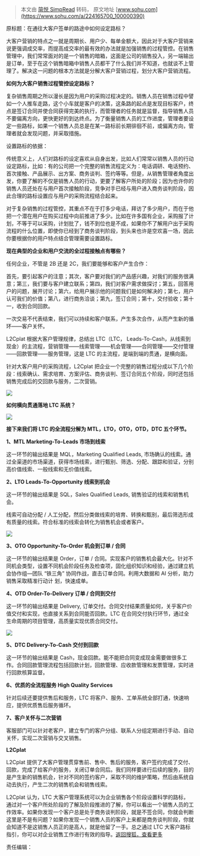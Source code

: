 > 本文由 [简悦 SimpRead](http://ksria.com/simpread/) 转码， 原文地址 [www.sohu.com](https://www.sohu.com/a/224165700_100000390)

原标题：在通往大客户签单的路途中如何设定路标？

大客户营销的特点之一就是周期长、用户少、每单金额大，因此对于大客户营销来说更强调成交率，而提高成交率的最有效的办法就是加强销售的过程管控。在销售管理中，我们常常面对的是一个销售的暗箱，这面是公司的销售投入，另一端输出是订单，至于在这个销售暗箱中销售人员都干了什么我们并不知道，也就谈不上管理了。解决这一问题的根本方法就是分解大客户营销过程，划分大客户营销流程。

**如何为大客户销售过程管控设定路标？**

复杂销售周期之所以漫长是因为用户的采购过程决定的。销售人员在销售过程中譬如一个人推车走路，这个小车就是客户的决策，这条路的起点是发现目标客户，终点是签订合同并使合同获得完美的执行，而管理者的任务就是监督，指导销售人员不要偏离方向，更快更好的到达终点。为了衡量销售人员的工作进度，管理者要设定一些路标，如果一个销售人员总是在某一路标前长期徘徊不前，或偏离方向，管理者就会发现问题，并采取措施。

设置路标的依据：

传统意义上，人们对路标的设定喜欢从自身出发，比如人们常常以销售人员的行动设定路标，比如：有的公司把一个完整的销售流程定义为：电话调研、电话预约、首次接触、产品展示、出方案、商务谈判、签约等等。但是，从销售管理者角度出发，你要了解的不仅是销售人员的行动，更要了解客户所处的阶段；因为也许你的销售人员还处在与用户首次接触阶段，竞争对手已经与用户进入商务谈判阶段，因此合理的路标设置应与用户的采购流程结合起来。

对于复杂销售的过程管控，其重点不在于打多少电话，拜访了多少用户，而在于他把一个潜在用户在购买过程中向前推进了多少。比如在许多国有企业，采购报了计划，不等于可以采购，计划批了，钱不到位也是不成，如果你不了解用户出于采购流程的什么位置，即使你已经到了商务谈判阶段，到头来也许是空欢喜一场，因此你要根据你的用户特点结合管理需要设置路标。

**现在典型的企业和用户交流的全过程接触点有哪些？**

任何企业，不管是 2B 还是 2C，我们要能够和客户产生合作：

首先，要引起客户的注意；其次，客户要对我们的产品感兴趣，对我们的服务很满意；第三，我们要与客户建立联系；第四，我们对客户需求做探讨；第五，回答用户的问题，展开讨论；第六，给用户展示他的问题我们是如何解决的；第七，用户认可我们的价值；第八，进行商务洽谈；第九，签订合同；第十，交付验收；第十一，收到合同回款。

一次交易不代表结束，我们可以持续和客户联系，产生多次合作，从而产生新的循环——客户关怀。

L2Cplat 根据大客户管理规律，总结出 LTC（LTC， Leads-To-Cash，从线索到现金）的主流程，营销管理——线索管理——机会管理——合同管理——交付管理——回款管理——服务管理，这是 LTC 的主流程，是端到端的贯通，是横向面。

针对大客户用户的采购流程，L2Cplat 把企业一个完整的销售过程分成以下几个阶段：线索确认、需求培育、方案评估、商务谈判、签订合同五个阶段，同时还包括销售完成后的交回款与服务，二次营销。

![](http://5b0988e595225.cdn.sohucs.com/images/20180226/4daf2ccdc8c648a390e7c3d00befac24.jpeg)

**如何横向贯通落地 LTC 系统？**

![](http://5b0988e595225.cdn.sohucs.com/images/20180226/731a17c71c574d5893627c0b9503db48.jpeg)

**接下来我们将 LTC 的全流程分解为 MTL，LTO，OTO，OTD，DTC 五个环节。**

**1、MTL Marketing-To-Leads 市场到线索**

这一环节的输出结果是 MQL，Marketing Qualified Leads, 市场确认的线索。通过全渠道的市场渠道，获得市场线索，进行甄别、筛选、分配、跟踪和验证，分别高价值线索、一般线索和无价值线索。

**2、LTO Leads-To-Opportunity 线索到机会**

这一环节的输出结果是 SQL，Sales Qualified Leads, 销售验证的线索和销售机会。

线索可自动分配 / 人工分配，然后分类做线索的培育、转换和甄别，最后筛选形成有质量的线索。符合标准的线索会转化为销售机会或者客户。

![](http://5b0988e595225.cdn.sohucs.com/images/20180226/3bca836411c94d15bb35a601d33de347.jpeg)

**3、OTO Opportunity-To-Order 机会到订单 / 合同**

这一环节的输出结果是 Order，订单 / 合同。实现客户的销售机会最大化。针对不同机会类型，设置不同机会阶段任务及检查项，固化组织知识和经验，通过建立机会协作组—团队 “铁三角” 协同作战，直击订单合同。利用大数据和 AI 分析，助力销售采取精准行动计 划，快速成单。

**4、OTD Order-To-Delivery 订单 / 合同到交付**

这一环节的输出结果是 Delivery, 订单交付。合同交付结果质量如何，关乎客户价值交付和实现，也直接关系到合同能否回款。LTC 在合同交付执行环节，通过全生命周期的项目管理，高质量实现优质合同交付。

![](http://5b0988e595225.cdn.sohucs.com/images/20180226/518ae53a7eb344fd9487c2c8a20e8877.jpeg)

**5、DTC Delivery-To-Cash 交付到回款**

这一环节的输出结果是 Cash，现金回款。能不能把合同变成现金需要做很多工作。合同回款管理流程包括回款计划，回款管理、应收款管理和发票管理，实时进行回款核算监督。

**6、优质的全流程服务 High Quality Services**

针对后续还要提供售后和服务，LTC 将客户、服务、工单系统全部打通，快速响应，提供优质售后服务循环。

**7、客户关怀与二次营销**

客服部门可以针对老客户，建立专门的客户分组、联系人分组定期进行手动、自动关怀，实现二次营销与交叉销售。

**L2Cplat**

L2Cplat 提供了大客户管理贯穿售前、售中、售后的服务，客户签约完成了交付、回款，完成了给客户的服务，关闭订单合同后。我们同样要进行后续的服务，目的是产生新的销售机会，针对不同的签约客户，采取不同的维护策略，然后由系统自动去执行，产生二次的销售机会和销售线索。

L2Cplat 认为，LTC 大客户管理系统可以为企业销售各个阶段设置科学的路标，通过对一个客户所处阶段的了解及阶段推进的了解，你可以看出一个销售人员的工作效率。如果你发现一个客户总是处于商务谈判阶段，就是不签合同，你就会判断这里是不是有问题？如果你发现一个销售人员的客户上来都是商务谈判阶段，你就会知道不是这销售人员正的是高人，就是他留了一手。总之通过 LTC 大客户路标指引，你可以对企业销售工作进行有效的指导。[返回搜狐，查看更多](https://www.sohu.com/?strategyid=00001&spm=smpc.content.content.2.1647942751907nhd7sX7 "点击进入搜狐首页")

责任编辑：